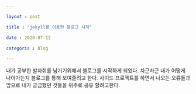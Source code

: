 ```yaml
---

layout : post

title : "jekyll를 이용한 블로그 시작" 

date : 2020-07-12

categoris : Blog

--- 
```


내가 공부한 발자취를 남기기위해서 블로그를 시작하게 되었다.
차근차근 내가 어떻게 나아가는지 블로그를 통해 보여줄려고 한다.
사이드 프로젝트를 하면서 나오는 오류들과 앞으로 내가 궁금했던 것들을 위주로 공유 할려고한다.

